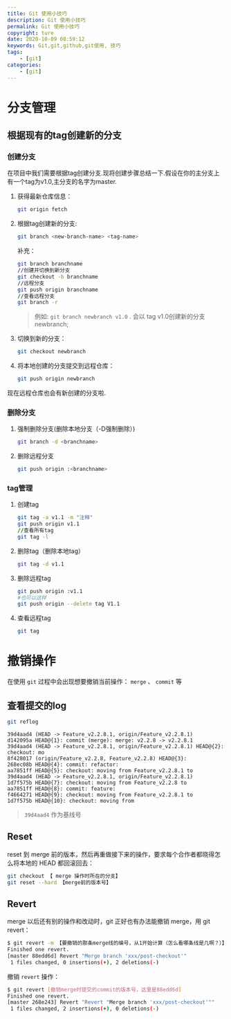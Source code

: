 ```yaml
---
title: Git 使用小技巧
description: Git 使用小技巧
permalink: Git 使用小技巧
copyright: ture
date: 2020-10-09 08:59:12
keywords: Git,git,github,git使用, 技巧
tags:
	- [git]
categories:
	- [git]
---
```


# 分支管理

## 根据现有的tag创建新的分支
### 创建分支

在项目中我们需要根据tag创建分支.现将创建步骤总结一下.假设在你的主分支上有一个tag为v1.0,主分支的名字为master.

1. 获得最新仓库信息：
	```Bash
	git origin fetch
	```

2. 根据tag创建新的分支:
	```Bash
	git branch <new-branch-name> <tag-name>
	```

	补充：
	```Bash
	git branch branchname
	//创建并切换到新分支
	git checkout -b branchname
	//远程分支
	git push origin branchname
	//查看远程分支
	git branch -r
	```

	>例如:	```git branch newbranch v1.0``` . 会以 tag v1.0创建新的分支newbranch;


<!-- more -->

3. 切换到新的分支：
	```Bash
	git checkout newbranch
	```

4. 将本地创建的分支提交到远程仓库：
	```Bash
	git push origin newbranch
	```

现在远程仓库也会有新创建的分支啦.

### 删除分支
1. 强制删除分支(删除本地分支（-D强制删除）)
	```Bash
	git branch -d <branchname>
	```
2. 删除远程分支
	```Bash
	git push origin :<branchname>
	```

### tag管理

1. 创建tag
	```Bash
	git tag -a v1.1 -m "注释"
	git push origin v1.1
	//查看所有tag
	git tag -l
	```
2. 删除tag（删除本地tag）
	```Bash
	git tag -d v1.1
	```
3. 删除远程tag
	```Bash
	git push origin :v1.1 
	#也可以这样
	git push origin --delete tag V1.1
	```

4. 查看远程tag
	```Bash
	git tag
	```

# 撤销操作

在使用 ```git``` 过程中会出现想要撤销当前操作： ```merge``` 、 ```commit``` 等

## 查看提交的log

```Bash
git reflog
```

```
39d4aad4 (HEAD -> Feature_v2.2.8.1, origin/Feature_v2.2.8.1) 
d142095a HEAD@{1}: commit (merge): merge: v2.2.8 -> v2.2.8.1
39d4aad4 (HEAD -> Feature_v2.2.8.1, origin/Feature_v2.2.8.1) HEAD@{2}: checkout: mo
8f428017 (origin/Feature_v2.2.8, Feature_v2.2.8) HEAD@{3}:
268ec08b HEAD@{4}: commit: refactor: 
aa7851ff HEAD@{5}: checkout: moving from Feature_v2.2.8.1 to 
39d4aad4 (HEAD -> Feature_v2.2.8.1, origin/Feature_v2.2.8.1) 
1d7f575b HEAD@{7}: checkout: moving from Feature_v2.2.8 to 
aa7851ff HEAD@{8}: commit: feature:
f4664271 HEAD@{9}: checkout: moving from Feature_v2.2.8.1 to 
1d7f575b HEAD@{10}: checkout: moving from 
```

> `39d4aad4` 作为基线号

## Reset
reset 到 merge 前的版本，然后再重做接下来的操作，要求每个合作者都晓得怎么将本地的 HEAD 都回滚回去：

```Bash
git checkout 【 merge 操作时所在的分支】
git reset --hard 【merge前的版本号】
```

## Revert

merge 以后还有别的操作和改动时，git 正好也有办法能撤销 merge，用 git revert：

```Bash
$ git revert -m 【要撤销的那条merge线的编号，从1开始计算（怎么看哪条线是几啊？）】 【merge前的版本号】
Finished one revert.
[master 88edd6d] Revert "Merge branch 'xxx/post-checkout'"
 1 files changed, 0 insertions(+), 2 deletions(-)
```

撤销 ```revert``` 操作：

```Bash
$ git revert [撤销merge时提交的commit的版本号，这里是88edd6d]
Finished one revert.
[master 268e243] Revert "Revert "Merge branch 'xxx/post-checkout'""
 1 files changed, 2 insertions(+), 0 deletions(-)
```